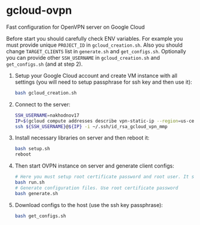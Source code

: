 # gcloud-ovpn
Fast configuration for OpenVPN server on Google Cloud

Before start you should carefully check ENV variables. For example you must provide unique `PROJECT_ID` in `gcloud_creation.sh`. Also you should change `TARGET_CLIENTS` list in `generate.sh` and `get_configs.sh`. Optionally you can provide other `SSH_USERNAME` in `gcloud_creation.sh` and `get_configs.sh` (and at step 2).

1. Setup your Google Cloud account and create VM instance with all settings (you will need to setup passphrase for ssh key and then use it):
    ```bash
    bash gcloud_creation.sh
    ```
2. Connect to the server:
    ```bash
    SSH_USERNAME=nakhodnov17
    IP=$(gcloud compute addresses describe vpn-static-ip --region=us-central1 2> /dev/null | grep -Po ".*address: \K([0-9]*.[0-9]*.[0-9]*.[0-9]*)")
    ssh ${SSH_USERNAME}@${IP} -i ~/.ssh/id_rsa_gcloud_vpn_mmp
    ```
3. Install necessary libraries on server and then reboot it:
    ```bash
    bash setup.sh
    reboot
    ```
4. Then start OVPN instance on server and generate client configs:
    ```bash
    # Here you must setup root certificate password and root user. It should be used in order to produce client configs
    bash run.sh
    # Generate configuration files. Use root certificate password
    bash generate.sh
    ```
5. Download configs to the host (use the ssh key passphrase):
    ```bash
    bash get_configs.sh
    ```
